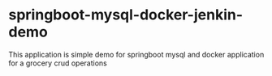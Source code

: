 # springboot-mysql-docker-jenkin-demo
This application is simple demo for springboot mysql and docker application for a grocery crud operations
